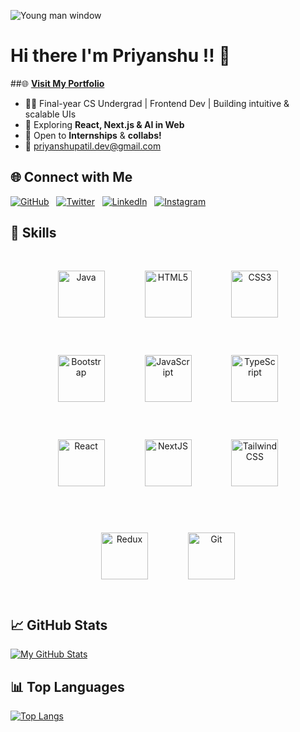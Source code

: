 
![Young man window](https://github.com/Priyanshu-Patil/Priyanshu-Patil/assets/99969296/077763a6-f3f9-4d1c-8b3a-297a0c9c8a01)
<!--[GitHub Banner](https://github.com/Priyanshu-Patil/Priyanshu-Patil/assets/99969296/33defbc9-bb7e-4dfb-9939-32f4!
c9f1763a)-->
# Hi there I'm Priyanshu !! 👋

##🌐 [**Visit My Portfolio**](https://priyanshu-patil.vercel.app)  

- 🧑‍💻 Final-year CS Undergrad | Frontend Dev | Building intuitive & scalable UIs
- 🌱 Exploring <strong>React, Next.js & AI in Web</strong>
- 🚀 Open to <strong>Internships</strong> & <strong>collabs!</strong>
- 📩 <a href="mailto:priyanshupatil.dev@gmail.com">priyanshupatil.dev@gmail.com</a>
## 🌐 Connect with Me

<div align="left">

[![GitHub](https://img.shields.io/badge/github-%2324292e.svg?&style=for-the-badge&logo=github&logoColor=white)](https://github.com/Priyanshu-Patil)
&nbsp;
[![Twitter](https://img.shields.io/badge/twitter-%2300acee.svg?&style=for-the-badge&logo=twitter&logoColor=white)](https://twitter.com/PriyanshPatil14)
&nbsp;
[![LinkedIn](https://img.shields.io/badge/linkedin-%231E77B5.svg?&style=for-the-badge&logo=linkedin&logoColor=white)](https://linkedin.com/in/patilpriyanshu)
&nbsp;
[![Instagram](https://img.shields.io/badge/instagram-%23000000.svg?&style=for-the-badge&logo=instagram&logoColor=white)](https://instagram.com/priyanshpatil)

</div>

## 🚀 Skills
<!---->
<div align="center">

[<img src="https://profilinator.rishav.dev/skills-assets/java-original-wordmark.svg" alt="Java" height="75" width="75" style="margin: 30px">](https://www.java.com/)
[<img src="https://profilinator.rishav.dev/skills-assets/html5-original-wordmark.svg" alt="HTML5" height="75" width="75" style="margin: 30px">](https://en.wikipedia.org/wiki/HTML5)
[<img src="https://profilinator.rishav.dev/skills-assets/css3-original-wordmark.svg" alt="CSS3" height="75" width="75" style="margin: 30px">](https://www.w3schools.com/css/)
[<img src="https://profilinator.rishav.dev/skills-assets/bootstrap-plain.svg" alt="Bootstrap" height="75" width="75" style="margin: 30px">](https://getbootstrap.com/docs/3.4/javascript/)
[<img src="https://profilinator.rishav.dev/skills-assets/javascript-original.svg" alt="JavaScript" height="75" width="75" style="margin: 30px">](https://www.javascript.com/)
[<img src="https://profilinator.rishav.dev/skills-assets/typescript-original.svg" alt="TypeScript" height="75" width="75" style="margin: 30px">](https://www.typescriptlang.org/)
[<img src="https://profilinator.rishav.dev/skills-assets/react-original-wordmark.svg" alt="React" height="75" width="75" style="margin: 30px">](https://reactjs.org/)
[<img src="https://profilinator.rishav.dev/skills-assets/nextjs.png" alt="NextJS" height="75" width="75" style="margin: 30px">](https://nextjs.org/)
[<img src="https://profilinator.rishav.dev/skills-assets/tailwindcss.svg" alt="Tailwind CSS" height="75" width="75" style="margin: 30px">](https://www.tailwindcss.com/)
<!-- [<img src="https://profilinator.rishav.dev/skills-assets/nodejs-original-wordmark.svg" alt="Node.js" height="75" width="75" style="margin: 30px">](https://nodejs.org/) -->
<!-- [<img src="https://profilinator.rishav.dev/skills-assets/express-original-wordmark.svg" alt="Express.js" height="75" width="75" style="margin: 30px">](https://expressjs.com/) -->
<!-- [<img src="https://profilinator.rishav.dev/skills-assets/mongodb-original-wordmark.svg" alt="MongoDB" height="75" width="75" style="margin: 30px">](https://www.mongodb.com/) -->
<!-- [<img src="https://profilinator.rishav.dev/skills-assets/mysql-original-wordmark.svg" alt="MySQL" height="75" width="75" style="margin: 30px">](https://www.mysql.com/) -->
 [<img src="https://profilinator.rishav.dev/skills-assets/redux-original.svg" alt="Redux" height="75" width="75" style="margin: 30px">](https://redux.js.org/)
 [<img src="https://profilinator.rishav.dev/skills-assets/git-scm-icon.svg" alt="Git" height="75" width="75" style="margin: 30px">](https://github.com/)
<!-- [<img src="https://profilinator.rishav.dev/skills-assets/graphql.png" alt="GraphQL" height="75" width="75" style="margin: 30px">](https://graphql.org/) -->
<!-- [<img src="https://profilinator.rishav.dev/skills-assets/firebase.png" alt="Firebase" height="75" width="75" style="margin: 30px">](https://firebase.google.com/) -->
<!-- [<img src="https://profilinator.rishav.dev/skills-assets/jquery.png" alt="jQuery" height="75" width="75" style="margin: 30px">](https://jquery.com/) -->
<!-- [<img src="https://profilinator.rishav.dev/skills-assets/mui.png" alt="Material UI" height="75" width="75" style="margin: 30px">](https://mui.com/) -->

</div>


## 📈 GitHub Stats

[![My GitHub Stats](https://github-readme-stats.vercel.app/api?username=Priyanshu-Patil&show_icons=true&count_private=true&theme=radical)](https://github.com/Priyanshu-Patil/github-readme-stats)

## 📊 Top Languages

[![Top Langs](https://github-readme-stats.vercel.app/api/top-langs/?username=Priyanshu-Patil&layout=compact)](https://github.com/Priyanshu-Patil/github-readme-stats)
<!--
**Priyanshu-Patil/Priyanshu-Patil** is a ✨ _special_ ✨ repository because its `README.md` (this file) appears on your GitHub profile.

Here are some ideas to get you started:

- 🔭 I’m currently working on ...
- 🌱 I’m currently learning ...
- 👯 I’m looking to collaborate on ...
- 🤔 I’m looking for help with ...
- 💬 Ask me about ...
- 📫 How to reach me: ...
- 😄 Pronouns: ...
- ⚡ Fun fact: ...
-->
